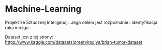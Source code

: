 # Machine-Learning


Projekt ze Sztucznej Inteligencji.
Jego celem jest rozpoznanie i identyfikacja raka mózgu.

Dataset jest z tej strony: https://www.kaggle.com/datasets/preetviradiya/brian-tumor-dataset



